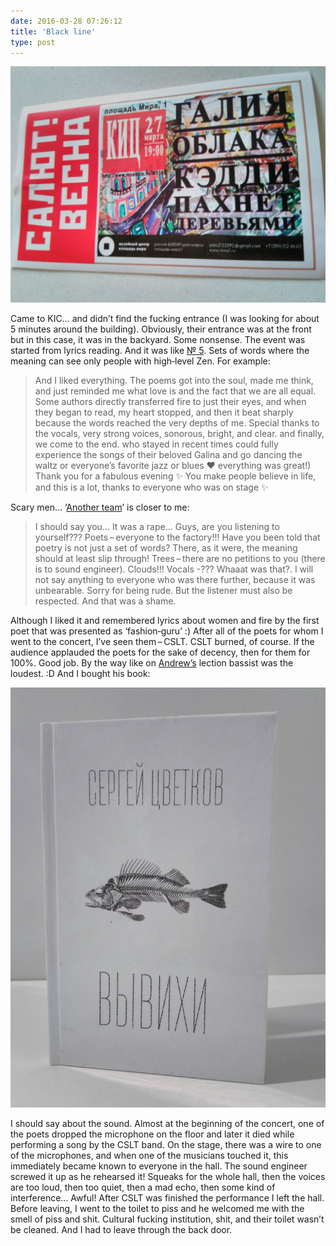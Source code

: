 ```yaml
---
date: 2016-03-28 07:26:12
title: 'Black line'
type: post
---
```


![KIC ticket](salyut-vesna-kic-27-03-16.jpg)

Came to KIC… and didn’t find the fucking entrance (I was looking for about 5 minutes around the building). Obviously,
their entrance was at the front but in this case, it was in the backyard. Some nonsense. The event was started from
lyrics reading. And it was like [№ 5](https://en.wikipedia.org/wiki/No._5,_1948). Sets of words where the meaning can
see only people with high‐level Zen. For example:

> And I liked everything. The poems got into the soul, made me think, and just reminded me what love is and the fact
> that we are all equal. Some authors directly transferred fire to just their eyes, and when they began to read, my
> heart stopped, and then it beat sharply because the words reached the very depths of me. Special thanks to the vocals,
> very strong voices, sonorous, bright, and clear. and finally, we come to the end. who stayed in recent times could
> fully experience the songs of their beloved Galina and go dancing the waltz or everyone’s favorite jazz or blues ❤
> everything was great!) Thank you for a fabulous evening ✨ You make people believe in life, and this is a lot, thanks
> to everyone who was on stage ✨

Scary men… ‘[Another team](https://vk.com/wall-115786413_36)’ is closer to me:

> I should say you… It was a rape… Guys, are you listening to yourself??? Poets – everyone to the factory!!! Have you
> been told that poetry is not just a set of words? There, as it were, the meaning should at least slip through!
> Trees – there are no petitions to you (there is to sound engineer). Clouds!!! Vocals -??? Whaaat was that?. I will not
> say anything to everyone who was there further, because it was unbearable. Sorry for being rude. But the listener must
> also be respected. And that was a shame.

Although I liked it and remembered lyrics about women and fire by the first poet that was presented as ‘fashion‐guru’ :)
After all of the poets for whom I went to the concert, I’ve seen them – CSLT. CSLT burned, of course. If the audience
applauded the poets for the sake of decency, then for them for 100%. Good job. By the way like on
[Andrew’s](https://vk.com/a_shevelev) lection bassist was the loudest. :D And I bought his book:

![Book by Sergey Cvetkov ‘Luxations’](vyvihi.jpg)

I should say about the sound. Almost at the beginning of the concert, one of the poets dropped the microphone on the
floor and later it died while performing a song by the CSLT band. On the stage, there was a wire to one of the
microphones, and when one of the musicians touched it, this immediately became known to everyone in the hall. The sound
engineer screwed it up as he rehearsed it! Squeaks for the whole hall, then the voices are too loud, then too quiet,
then a mad echo, then some kind of interference… Awful! After CSLT was finished the performance I left the hall. Before
leaving, I went to the toilet to piss and he welcomed me with the smell of piss and shit. Cultural fucking institution,
shit, and their toilet wasn’t be cleaned. And I had to leave through the back door.
